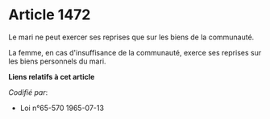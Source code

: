 # Article 1472

Le mari ne peut exercer ses reprises que sur les biens de la communauté.

La femme, en cas d'insuffisance de la communauté, exerce ses reprises sur les biens personnels du mari.

**Liens relatifs à cet article**

_Codifié par_:

  - Loi n°65-570 1965-07-13
